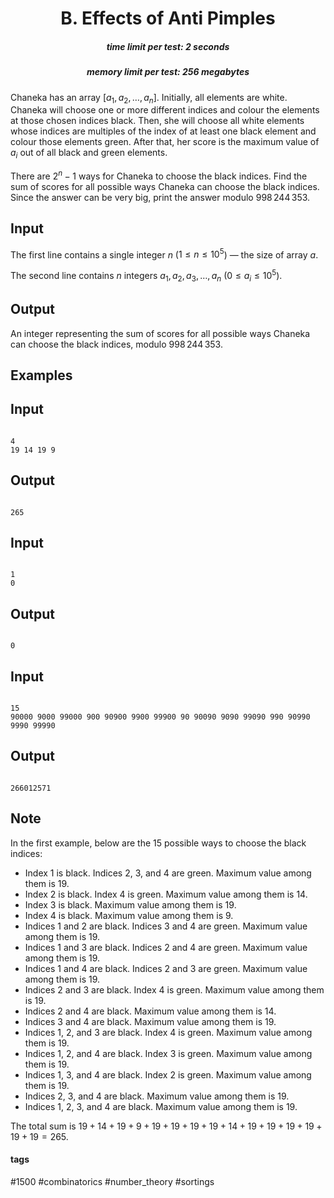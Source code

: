 <h1 style='text-align: center;'> B. Effects of Anti Pimples</h1>

<h5 style='text-align: center;'>time limit per test: 2 seconds</h5>
<h5 style='text-align: center;'>memory limit per test: 256 megabytes</h5>

Chaneka has an array $[a_1,a_2,\ldots,a_n]$. Initially, all elements are white. Chaneka will choose one or more different indices and colour the elements at those chosen indices black. Then, she will choose all white elements whose indices are multiples of the index of at least one black element and colour those elements green. After that, her score is the maximum value of $a_i$ out of all black and green elements.

There are $2^n-1$ ways for Chaneka to choose the black indices. Find the sum of scores for all possible ways Chaneka can choose the black indices. Since the answer can be very big, print the answer modulo $998\,244\,353$.

## Input

The first line contains a single integer $n$ ($1 \leq n \leq 10^5$) — the size of array $a$.

The second line contains $n$ integers $a_1,a_2,a_3,\ldots,a_n$ ($0\leq a_i\leq10^5$).

## Output

An integer representing the sum of scores for all possible ways Chaneka can choose the black indices, modulo $998\,244\,353$.

## Examples

## Input


```

4
19 14 19 9

```
## Output


```

265

```
## Input


```

1
0

```
## Output


```

0

```
## Input


```

15
90000 9000 99000 900 90900 9900 99900 90 90090 9090 99090 990 90990 9990 99990

```
## Output


```

266012571

```
## Note

In the first example, below are the $15$ possible ways to choose the black indices: 

* Index $1$ is black. Indices $2$, $3$, and $4$ are green. Maximum value among them is $19$.
* Index $2$ is black. Index $4$ is green. Maximum value among them is $14$.
* Index $3$ is black. Maximum value among them is $19$.
* Index $4$ is black. Maximum value among them is $9$.
* Indices $1$ and $2$ are black. Indices $3$ and $4$ are green. Maximum value among them is $19$.
* Indices $1$ and $3$ are black. Indices $2$ and $4$ are green. Maximum value among them is $19$.
* Indices $1$ and $4$ are black. Indices $2$ and $3$ are green. Maximum value among them is $19$.
* Indices $2$ and $3$ are black. Index $4$ is green. Maximum value among them is $19$.
* Indices $2$ and $4$ are black. Maximum value among them is $14$.
* Indices $3$ and $4$ are black. Maximum value among them is $19$.
* Indices $1$, $2$, and $3$ are black. Index $4$ is green. Maximum value among them is $19$.
* Indices $1$, $2$, and $4$ are black. Index $3$ is green. Maximum value among them is $19$.
* Indices $1$, $3$, and $4$ are black. Index $2$ is green. Maximum value among them is $19$.
* Indices $2$, $3$, and $4$ are black. Maximum value among them is $19$.
* Indices $1$, $2$, $3$, and $4$ are black. Maximum value among them is $19$.

The total sum is $19+14+19+9+19+19+19+19+14+19+19+19+19+19+19 = 265$.



#### tags 

#1500 #combinatorics #number_theory #sortings 